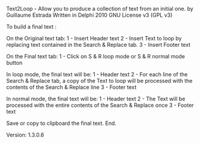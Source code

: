 Text2Loop - Allow you to produce a collection of text from an initial one.
by Guillaume Estrada
Written in Delphi 2010
GNU License v3 (GPL v3)

To build a final text :

On the Original text tab:
1 - Insert Header text
2 - Insert Text to loop by replacing text contained in the Search & Replace tab.
3 - Insert Footer text

On the Final text tab:
1 - Click on S & R loop mode or S & R normal mode button

In loop mode, the final text will be:
1 - Header text
2 - For each line of the Search & Replace tab, a copy of the Text to loop will be processed with the contents of the Search & Replace line
3 - Footer text

In normal mode, the final text will be:
1 - Header text
2 - The Text will be processed with the entire contents of the Search & Replace once
3 - Footer text

Save or copy to clipboard the final text. End.


Version: 1.3.0.6
